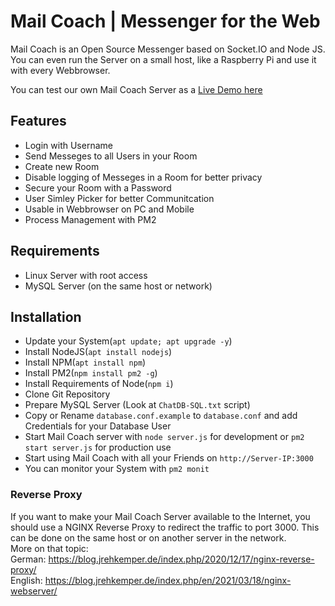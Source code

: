 # Mail Coach | Messenger for the Web
Mail Coach is an Open Source Messenger based on Socket.IO and Node JS.   
You can even run the Server on a small host, like a Raspberry Pi and use it with every Webbrowser.  
  
You can test our own Mail Coach Server as a [Live Demo here](https://chat.bigosigos.de)

## Features
* Login with Username
* Send Messeges to all Users in your Room
* Create new Room
* Disable logging of Messeges in a Room for better privacy
* Secure your Room with a Password
* User Simley Picker for better Communitcation
* Usable in Webbrowser on PC and Mobile
* Process Management with PM2

## Requirements
* Linux Server with root access
* MySQL Server (on the same host or network)

## Installation
* Update your System(`apt update; apt upgrade -y`)
* Install NodeJS(`apt install nodejs`) 
* Install NPM(`apt install npm`) 
* Install PM2(`npm install pm2 -g`)
* Install Requirements of Node(`npm i`)
* Clone Git Repository
* Prepare MySQL Server (Look at `ChatDB-SQL.txt` script)
* Copy or Rename `database.conf.example` to `database.conf` and add Credentials for your Database User
* Start Mail Coach server with `node server.js` for development or `pm2 start server.js` for production use
* Start using Mail Coach with all your Friends on `http://Server-IP:3000`
* You can monitor your System with `pm2 monit`

### Reverse Proxy
If you want to make your Mail Coach Server available to the Internet, you should use a NGINX Reverse Proxy to redirect the traffic to port 3000. This can be done on the same host or on another server in the network.  
More on that topic:  
German: https://blog.jrehkemper.de/index.php/2020/12/17/nginx-reverse-proxy/  
English: https://blog.jrehkemper.de/index.php/en/2021/03/18/nginx-webserver/

